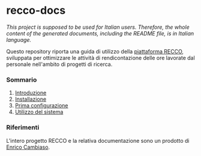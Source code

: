 # recco-docs

*This project is supposed to be used for Italian users. Therefore, the whole content of the generated documents, including the README file, is in Italian language.*

Questo repository riporta una guida di utilizzo della [piattaforma RECCO](https://github.com/consiglionazionaledellericerche/recco), sviluppata per ottimizzare le attività di rendicontazione delle ore lavorate dal personale nell'ambito di progetti di ricerca.

### Sommario ###

1. [Introduzione](docs/1-introduzione.md)
2. [Installazione](docs/2-installazione.md)
3. [Prima configurazione](docs/3-primaconfigurazione.md)
4. [Utilizzo del sistema](docs/4-utilizzo.md)

### Riferimenti ###

L'intero progetto RECCO e la relativa documentazione sono un prodotto di [Enrico Cambiaso](https://www.ieiit.cnr.it/people/Cambiaso-Enrico).
